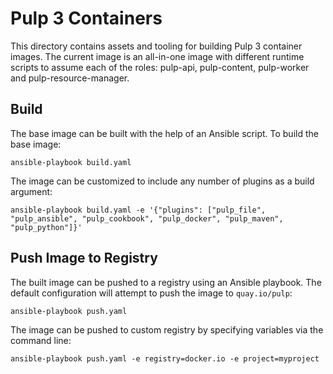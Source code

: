 # Pulp 3 Containers

This directory contains assets and tooling for building Pulp 3 container images. The current image is an all-in-one image with different runtime scripts to assume each of the roles: pulp-api, pulp-content, pulp-worker and pulp-resource-manager.

## Build

The base image can be built with the help of an Ansible script. To build the base image:

    ansible-playbook build.yaml

The image can be customized to include any number of plugins as a build argument:

    ansible-playbook build.yaml -e '{"plugins": ["pulp_file", "pulp_ansible", "pulp_cookbook", "pulp_docker", "pulp_maven", "pulp_python"]}'

## Push Image to Registry

The built image can be pushed to a registry using an Ansible playbook. The default configuration will attempt to push the image to `quay.io/pulp`:

    ansible-playbook push.yaml

The image can be pushed to custom registry by specifying variables via the command line:

    ansible-playbook push.yaml -e registry=docker.io -e project=myproject
